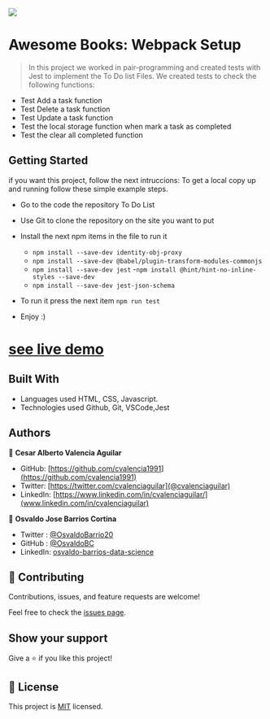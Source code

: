 ![](https://img.shields.io/badge/Microverse-blueviolet)

# Awesome Books: Webpack Setup

> In this project we worked in pair-programming and created tests with Jest to implement the To Do list Files.  We created tests to check the following functions:
- Test Add a task function
- Test Delete a task function
- Test Update a task function
- Test the local storage function when mark a task as completed
- Test the clear all completed function


## Getting Started

if you want this project, follow the next intruccions:
To get a local copy up and running follow these simple example steps.

 - Go to the code the repository To Do List
 - Use Git to clone the repository on the site you want to put
 - Install the next npm items in the file to run it
    - `npm install --save-dev identity-obj-proxy`
    - `npm install --save-dev @babel/plugin-transform-modules-commonjs`
    - `npm install --save-dev jest`
    -`npm install @hint/hint-no-inline-styles --save-dev`
    - `npm install --save-dev jest-json-schema`

 - To run it press the next item `npm run test`
 - Enjoy :)

# [see live demo](https://cvalencia1991.github.io/To-Do-List/)

## Built With

- Languages used HTML, CSS, Javascript.
- Technologies used Github, Git, VSCode,Jest

## Authors

👤 **Cesar Alberto Valencia Aguilar**

- GitHub: [https://github.com/cvalencia1991](https://github.com/cvalencia1991)
- Twitter: [https://twitter.com/cvalenciaguilar](@cvalenciaguilar)
- LinkedIn: [https://www.linkedin.com/in/cvalenciaguilar/](www.linkedin.com/in/cvalenciaguilar)

👤 **Osvaldo Jose Barrios Cortina**

- Twitter : [@OsvaldoBarrio20](https://twitter.com/OsvaldoBarrio20)
- GitHub  : [@OsvaldoBC](https://github.com/OsvaldoBC)
- LinkedIn: [osvaldo-barrios-data-science](https://linkedin.com/in/osvaldo-barrios-data-science)


## 🤝 Contributing

Contributions, issues, and feature requests are welcome!

Feel free to check the [issues page](https://github.com/cvalencia1991/To-Do-List/issues).

## Show your support

Give a ⭐️ if you like this project!


## 📝 License

This project is [MIT](./MIT.md) licensed.
